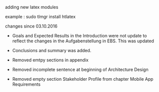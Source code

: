 adding new latex modules

example : 
sudo tlmgr install htlatex

changes since 03.10.2016
 
* Goals and Expected Results in the Introduction were not update to reflect the changes in the Aufgabenstellung in EBS. This was updated

* Conclusions and summary was added.

* Removed emtpy sections in appendix

* Removed incomplete sentence at beginning of Architecture Design

* Removed empty section Stakeholder Profile from chapter Mobile App Requirements